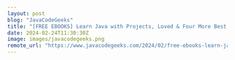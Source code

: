 ```yaml
---
layout: post
blog: "JavaCodeGeeks"
title: "[FREE EBOOKS] Learn Java with Projects, Loved & Four More Best Selling Titles"
date: 2024-02-24T11:30:30Z
image: images/javacodegeeks.png
remote_url: "https://www.javacodegeeks.com/2024/02/free-ebooks-learn-java-with-projects-loved-four-more-best-selling-titles.html"
---
```

